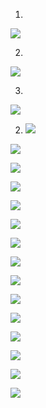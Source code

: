 
1. 
![](images/city_vs_city_count.png)

2. 
![](images/type_vs_type_count.png)

3. 
![](images/boxplotcity_vs_price_1.png)   

  2. ![](images/boxplotcity_vs_price_2.png)

![](images/boxplotcity_vs_beds_1.png)   

![](images/boxplotcity_vs_beds_1_new.png)  

![](images/boxplotcity_vs_beds_2.png)

![](images/boxplotcity_vs_beds_2_new.png)

![](images/boxplotcity_vs_sqft_1.png)   

![](images/boxplotcity_vs_sqft_1_new.png)   

![](images/boxplotcity_vs_sqft_2.png)

![](images/boxplotcity_vs_sqft_2_new.png)

![](images/scatterplot_price_vs_sqft.png)

![](images/scatterplot_price_vs_sqft_new.png)

![](images/scatterplot_price_vs_beds.png)

![](images/scatterplot_price_vs_beds_new.png)

![](images/scatterplot_price_vs_baths.png)

![](images/scatterplot_price_vs_baths_new.png)


